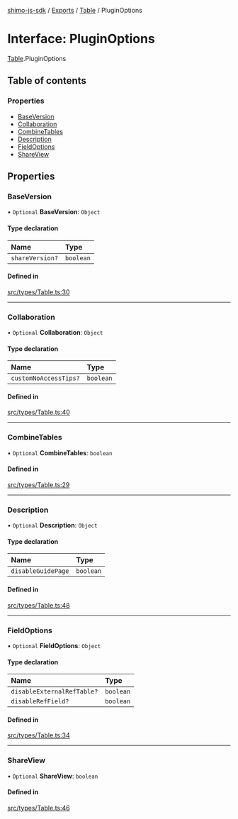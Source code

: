 [shimo-js-sdk](../README.md) / [Exports](../modules.md) / [Table](../modules/Table.md) / PluginOptions

# Interface: PluginOptions

[Table](../modules/Table.md).PluginOptions

## Table of contents

### Properties

- [BaseVersion](Table.PluginOptions.md#baseversion)
- [Collaboration](Table.PluginOptions.md#collaboration)
- [CombineTables](Table.PluginOptions.md#combinetables)
- [Description](Table.PluginOptions.md#description)
- [FieldOptions](Table.PluginOptions.md#fieldoptions)
- [ShareView](Table.PluginOptions.md#shareview)

## Properties

### BaseVersion

• `Optional` **BaseVersion**: `Object`

#### Type declaration

| Name | Type |
| :------ | :------ |
| `shareVersion?` | `boolean` |

#### Defined in

[src/types/Table.ts:30](https://github.com/shimohq/shimo-js-sdk/blob/4a5353f/src/types/Table.ts#L30)

___

### Collaboration

• `Optional` **Collaboration**: `Object`

#### Type declaration

| Name | Type |
| :------ | :------ |
| `customNoAccessTips?` | `boolean` |

#### Defined in

[src/types/Table.ts:40](https://github.com/shimohq/shimo-js-sdk/blob/4a5353f/src/types/Table.ts#L40)

___

### CombineTables

• `Optional` **CombineTables**: `boolean`

#### Defined in

[src/types/Table.ts:29](https://github.com/shimohq/shimo-js-sdk/blob/4a5353f/src/types/Table.ts#L29)

___

### Description

• `Optional` **Description**: `Object`

#### Type declaration

| Name | Type |
| :------ | :------ |
| `disableGuidePage` | `boolean` |

#### Defined in

[src/types/Table.ts:48](https://github.com/shimohq/shimo-js-sdk/blob/4a5353f/src/types/Table.ts#L48)

___

### FieldOptions

• `Optional` **FieldOptions**: `Object`

#### Type declaration

| Name | Type |
| :------ | :------ |
| `disableExternalRefTable?` | `boolean` |
| `disableRefField?` | `boolean` |

#### Defined in

[src/types/Table.ts:34](https://github.com/shimohq/shimo-js-sdk/blob/4a5353f/src/types/Table.ts#L34)

___

### ShareView

• `Optional` **ShareView**: `boolean`

#### Defined in

[src/types/Table.ts:46](https://github.com/shimohq/shimo-js-sdk/blob/4a5353f/src/types/Table.ts#L46)
